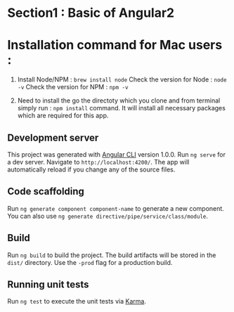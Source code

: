 # Section1 : Basic of Angular2



# Installation command for Mac users :

1) Install Node/NPM : `brew install node`
Check the version for Node : `node -v`
Check the version for NPM : `npm -v`

2) Need to install the go the directoty which you clone and from terminal simply run : `npm install` command. It will install all necessary packages which are required for this app. 

## Development server

This project was generated with [Angular CLI](https://github.com/angular/angular-cli) version 1.0.0.
Run `ng serve` for a dev server. Navigate to `http://localhost:4200/`. The app will automatically reload if you change any of the source files.

## Code scaffolding

Run `ng generate component component-name` to generate a new component. You can also use `ng generate directive/pipe/service/class/module`.

## Build

Run `ng build` to build the project. The build artifacts will be stored in the `dist/` directory. Use the `-prod` flag for a production build.

## Running unit tests

Run `ng test` to execute the unit tests via [Karma](https://karma-runner.github.io).
